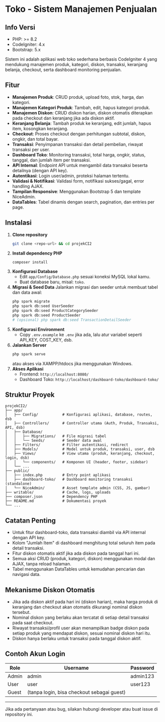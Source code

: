 # Toko - Sistem Manajemen Penjualan

## Info Versi

- PHP: >= 8.2
- CodeIgniter: 4.x
- Bootstrap: 5.x

Sistem ini adalah aplikasi web toko sederhana berbasis CodeIgniter 4 yang mendukung manajemen produk, kategori, diskon, transaksi, keranjang belanja, checkout, serta dashboard monitoring penjualan.

## Fitur

- **Manajemen Produk**: CRUD produk, upload foto, stok, harga, dan kategori.
- **Manajemen Kategori Produk**: Tambah, edit, hapus kategori produk.
- **Manajemen Diskon**: CRUD diskon harian, diskon otomatis diterapkan pada checkout dan keranjang jika ada diskon aktif.
- **Keranjang Belanja**: Tambah produk ke keranjang, edit jumlah, hapus item, kosongkan keranjang.
- **Checkout**: Proses checkout dengan perhitungan subtotal, diskon, ongkir, dan total bayar.
- **Transaksi**: Penyimpanan transaksi dan detail pembelian, riwayat transaksi per user.
- **Dashboard Toko**: Monitoring transaksi, total harga, ongkir, status, tanggal, dan jumlah item per transaksi.
- **API Internal**: Endpoint API untuk mengambil data transaksi beserta detailnya (dengan API key).
- **Autentikasi**: Login user/admin, proteksi halaman tertentu.
- **Validasi & Notifikasi**: Validasi form, notifikasi sukses/gagal, error handling AJAX.
- **Tampilan Responsive**: Menggunakan Bootstrap 5 dan template NiceAdmin.
- **DataTables**: Tabel dinamis dengan search, pagination, dan entries per page.

## Instalasi

1. **Clone repository**
   ```bash
   git clone <repo-url> && cd projekCI2
   ```
2. **Install dependency PHP**
   ```bash
   composer install
   ```
3. **Konfigurasi Database**
   - Edit `app/Config/Database.php` sesuai koneksi MySQL lokal kamu.
   - Buat database baru, misal: `toko`.
4. **Migrasi & Seed Data**
   Jalankan migrasi dan seeder untuk membuat tabel dan data awal:
   ```bash
   php spark migrate
   php spark db:seed UserSeeder
   php spark db:seed ProductCategorySeeder
   php spark db:seed ProductSeeder
   # (opsional) php spark db:seed TransactionDetailSeeder
   ```
5. **Konfigurasi Environment**
   - Copy `.env.example` ke `.env` jika ada, lalu atur variabel seperti API_KEY, COST_KEY, dsb.
6. **Jalankan Server**
   ```bash
   php spark serve
   ```
   atau akses via XAMPP/htdocs jika menggunakan Windows.
7. **Akses Aplikasi**
   - Frontend: `http://localhost:8080/`
   - Dashboard Toko: `http://localhost/dashboard-toko/dashboard-toko/`

## Struktur Proyek

```
projekCI2/
├── app/
│   ├── Config/           # Konfigurasi aplikasi, database, routes, dsb
│   ├── Controllers/      # Controller utama (Auth, Produk, Transaksi, API, dsb)
│   ├── Database/
│   │   ├── Migrations/   # File migrasi tabel
│   │   └── Seeds/        # Seeder data awal
│   ├── Filters/          # Filter autentikasi, redirect
│   ├── Models/           # Model untuk produk, transaksi, user, dsb
│   ├── Views/            # View utama (produk, keranjang, checkout, login, dsb)
│   │   └── components/   # Komponen UI (header, footer, sidebar)
│   └── ...
├── public/
│   ├── index.php         # Entry point aplikasi
│   ├── dashboard-toko/   # Dashboard monitoring transaksi (standalone)
│   └── NiceAdmin/        # Asset template admin (CSS, JS, gambar)
├── writable/             # Cache, logs, uploads
├── composer.json         # Dependency PHP
├── README.md             # Dokumentasi proyek
└── ...
```

## Catatan Penting

- Untuk fitur dashboard-toko, data transaksi diambil via API internal dengan API key.
- Kolom "Jumlah Item" di dashboard menghitung total seluruh item pada detail transaksi.
- Fitur diskon otomatis aktif jika ada diskon pada tanggal hari ini.
- Semua aksi CRUD (produk, kategori, diskon) menggunakan modal dan AJAX, tanpa reload halaman.
- Tabel menggunakan DataTables untuk kemudahan pencarian dan navigasi data.

## Mekanisme Diskon Otomatis

- Jika ada diskon aktif pada hari ini (diskon harian), maka harga produk di keranjang dan checkout akan otomatis dikurangi nominal diskon tersebut.
- Nominal diskon yang berlaku akan tercatat di setiap detail transaksi pada saat checkout.
- Riwayat transaksi/profil user akan menampilkan badge diskon pada setiap produk yang mendapat diskon, sesuai nominal diskon hari itu.
- Diskon hanya berlaku untuk transaksi pada tanggal diskon aktif.

## Contoh Akun Login

| Role  | Username                                   | Password |
| ----- | ------------------------------------------ | -------- |
| Admin | admin                                      | admin123 |
| User  | user                                       | user123  |
| Guest | (tanpa login, bisa checkout sebagai guest) |

---

Jika ada pertanyaan atau bug, silakan hubungi developer atau buat issue di repository ini.

